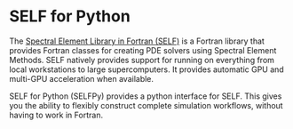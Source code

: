 # SELF for Python

The [Spectral Element Library in Fortran (SELF)](https://github.com/fluidnumerics/SELF) is a Fortran library that provides Fortran classes for creating PDE solvers using Spectral Element Methods. SELF natively provides support for running on everything from local workstations to large supercomputers. It provides automatic GPU and multi-GPU acceleration when available.

SELF for Python (SELFPy) provides a python interface for SELF. This gives you the ability to flexibly construct complete simulation workflows, without having to work in Fortran. 
